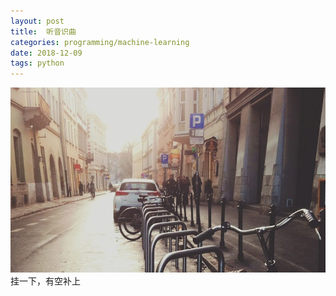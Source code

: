 ```yaml
---
layout: post
title:  听音识曲
categories: programming/machine-learning 
date: 2018-12-09
tags: python
---
```

<img src="/images/fulls/01.jpg" class="fit image"> 
挂一下，有空补上
